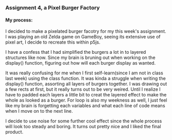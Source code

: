 ### Assignment 4, a Pixel Burger Factory

#### My process:

I decided to make a pixelated burger facotry for my this week's assignment. I was playing an old Zelda game on GameBoy, seeing its extensive use of pixel art, I decide to recreate this within p5js.

I have a confess that I had simplified the burgers a lot in to layered structures like now. Since my brain is bruning out when working on the display() function, figuring out how will each burger display as wanted.

It was really confusing for me when I first self-learn(since I am not in class last week) using the class function. It was kinda a struggle when writing the display() function, assorting all layers of burgers together. I was drawing out a few rects at first, but it really turns out to be very weired. Until I realize I have to padded each layers a little bit to creat the layered effect to make the whole as looked as a burger.
For loop is also my weekness as well, I just feel like my brain is forgetting each variables and what each line of code means when I move on to the next line. 

I decide to use noise for some further cool effect since the whole process will look too steady and boring. It turns out pretty nice and I liked the final product.